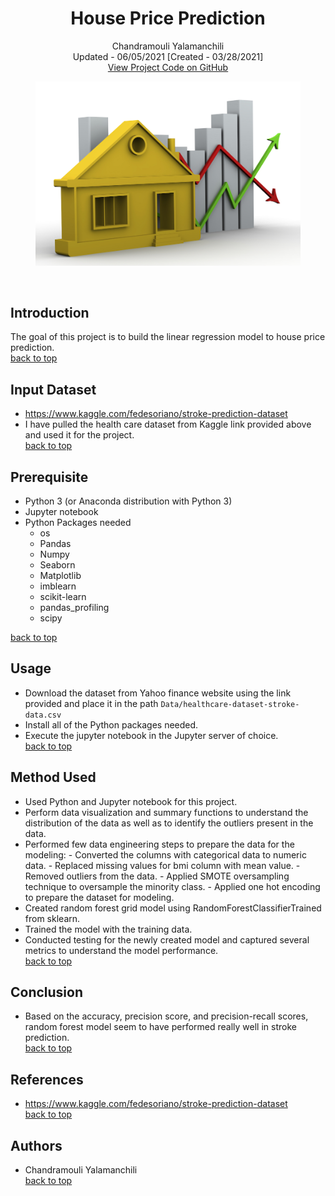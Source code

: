 <a name="top">   </a>
<h1 align="center">House Price Prediction</h1>
<p align="center">
  Chandramouli Yalamanchili  
  <br/>Updated - 06/05/2021 [Created - 03/28/2021]
  <br/>
  <a href="https://github.com/chandu85/data-science/tree/main/Project%207%20-%20House%20Price%20Prediction" target="_blank">
    View Project Code on GitHub
  </a>
</p>

<figure>
    <center><img src="../images/house-price.jpeg" alt="House Price Prediction"/></center>
</figure>  
<br/>

## Introduction
The goal of this project is to build the linear regression model to house price prediction.   
[back to top](#top)

## Input Dataset
- <a href="https://www.kaggle.com/fedesoriano/stroke-prediction-dataset" taget="_blank">https://www.kaggle.com/fedesoriano/stroke-prediction-dataset</a>
- I have pulled the health care dataset from Kaggle link provided above and used it for the project.  
[back to top](#top)

## Prerequisite
- Python 3 (or Anaconda distribution with Python 3)
- Jupyter notebook
- Python Packages needed
    - os
    - Pandas
    - Numpy
    - Seaborn
    - Matplotlib
    - imblearn
    - scikit-learn
    - pandas_profiling
    - scipy 

[back to top](#top)

## Usage
- Download the dataset from Yahoo finance website using the link provided and place it in the path `Data/healthcare-dataset-stroke-data.csv`
- Install all of the Python packages needed.
- Execute the jupyter notebook in the Jupyter server of choice.  
[back to top](#top)

## Method Used
- Used Python and Jupyter notebook for this project.
- Perform data visualization and summary functions to understand the distribution of the data as well as to identify the outliers present in the data.
- Performed few data engineering steps to prepare the data for the modeling:
        - Converted the columns with categorical data to numeric data.
        - Replaced missing values for bmi column with mean value.
        - Removed outliers from the data.
        - Applied SMOTE oversampling technique to oversample the minority class.
        - Applied one hot encoding to prepare the dataset for modeling.
- Created random forest grid model using RandomForestClassifierTrained from sklearn.
- Trained the model with the training data.
- Conducted testing for the newly created model and captured several metrics to understand the model performance.  
[back to top](#top)

## Conclusion
- Based on the accuracy, precision score, and precision-recall scores, random forest model seem to have performed really well in stroke prediction.  
[back to top](#top)

## References
- <a href="https://www.kaggle.com/fedesoriano/stroke-prediction-dataset" target="_blank">https://www.kaggle.com/fedesoriano/stroke-prediction-dataset</a>  
[back to top](#top)

## Authors
- Chandramouli Yalamanchili  
[back to top](#top)


